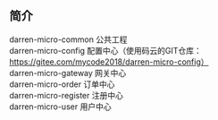 简介<br>
---
darren-micro-common   公共工程<br>
darren-micro-config   配置中心（使用码云的GIT仓库：https://gitee.com/mycode2018/darren-micro-config）<br>
darren-micro-gateway  网关中心<br>
darren-micro-order    订单中心<br>
darren-micro-register 注册中心<br>
darren-micro-user     用户中心<br>
